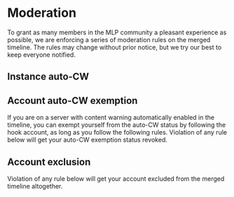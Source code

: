 # Moderation
To grant as many members in the MLP community a pleasant experience as possible, we are enforcing a series of moderation rules on the merged timeline. The rules may change without prior notice, but we try our best to keep everyone notified.

## Instance auto-CW

## Account auto-CW exemption
If you are on a server with content warning automatically enabled in the timeline, you can exempt yourself from the auto-CW status by following the hook account, as long as you follow the following rules. Violation of any rule below will get your auto-CW exemption status revoked.

## Account exclusion
Violation of any rule below will get your account excluded from the merged timeline altogether.
